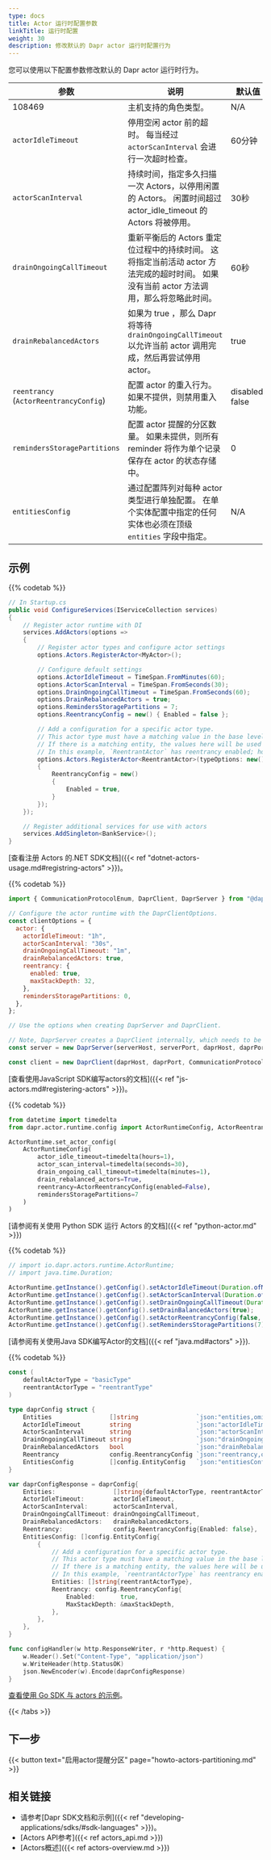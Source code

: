 ```yaml
---
type: docs
title: Actor 运行时配置参数
linkTitle: 运行时配置
weight: 30
description: 修改默认的 Dapr actor 运行时配置行为
---
```


您可以使用以下配置参数修改默认的 Dapr actor 运行时行为。

| 参数                                                        | 说明                                                                                                                     | 默认值             |
| --------------------------------------------------------- | ---------------------------------------------------------------------------------------------------------------------- | --------------- |
| 108469                                                    | 主机支持的角色类型。                                                                                                             | N/A             |
| `actorIdleTimeout`                                        | 停用空闲 actor 前的超时。 每当经过 `actorScanInterval` 会进行一次超时检查。                                                                   | 60分钟            |
| `actorScanInterval`                                       | 持续时间，指定多久扫描一次 Actors，以停用闲置的 Actors。 闲置时间超过 actor_idle_timeout 的 Actors 将被停用。 | 30秒             |
| `drainOngoingCallTimeout`                                 | 重新平衡后的 Actors 重定位过程中的持续时间。 这将指定当前活动 actor 方法完成的超时时间。 如果没有当前 actor 方法调用，那么将忽略此时间。                                       | 60秒             |
| `drainRebalancedActors`                                   | 如果为 true ，那么 Dapr 将等待 `drainOngoingCallTimeout` 以允许当前 actor 调用完成，然后再尝试停用 actor。                                        | true            |
| `reentrancy` (`ActorReentrancyConfig`) | 配置 actor 的重入行为。 如果不提供，则禁用重入功能。                                                                                         | disabled, false |
| `remindersStoragePartitions`                              | 配置 actor 提醒的分区数量。 如果未提供，则所有 reminder 将作为单个记录保存在 actor 的状态存储中。                                                          | 0               |
| `entitiesConfig`                                          | 通过配置阵列对每种 actor 类型进行单独配置。 在单个实体配置中指定的任何实体也必须在顶级 `entities` 字段中指定。                                                      | N/A             |

## 示例



{{% codetab %}}

```csharp
// In Startup.cs
public void ConfigureServices(IServiceCollection services)
{
    // Register actor runtime with DI
    services.AddActors(options =>
    {
        // Register actor types and configure actor settings
        options.Actors.RegisterActor<MyActor>();

        // Configure default settings
        options.ActorIdleTimeout = TimeSpan.FromMinutes(60);
        options.ActorScanInterval = TimeSpan.FromSeconds(30);
        options.DrainOngoingCallTimeout = TimeSpan.FromSeconds(60);
        options.DrainRebalancedActors = true;
        options.RemindersStoragePartitions = 7;
        options.ReentrancyConfig = new() { Enabled = false };

        // Add a configuration for a specific actor type.
        // This actor type must have a matching value in the base level 'entities' field. If it does not, the configuration will be ignored.
        // If there is a matching entity, the values here will be used to overwrite any values specified in the root configuration.
        // In this example, `ReentrantActor` has reentrancy enabled; however, 'MyActor' will not have reentrancy enabled.
        options.Actors.RegisterActor<ReentrantActor>(typeOptions: new()
        {
            ReentrancyConfig = new()
            {
                Enabled = true,
            }
        });
    });

    // Register additional services for use with actors
    services.AddSingleton<BankService>();
}
```

[查看注册 Actors 的.NET SDK文档]({{< ref "dotnet-actors-usage.md#registring-actors" >}})。



{{% codetab %}}

<!--javascript-->

```js
import { CommunicationProtocolEnum, DaprClient, DaprServer } from "@dapr/dapr";

// Configure the actor runtime with the DaprClientOptions.
const clientOptions = {
  actor: {
    actorIdleTimeout: "1h",
    actorScanInterval: "30s",
    drainOngoingCallTimeout: "1m",
    drainRebalancedActors: true,
    reentrancy: {
      enabled: true,
      maxStackDepth: 32,
    },
    remindersStoragePartitions: 0,
  },
};

// Use the options when creating DaprServer and DaprClient.

// Note, DaprServer creates a DaprClient internally, which needs to be configured with clientOptions.
const server = new DaprServer(serverHost, serverPort, daprHost, daprPort, clientOptions);

const client = new DaprClient(daprHost, daprPort, CommunicationProtocolEnum.HTTP, clientOptions);
```

[查看使用JavaScript SDK编写actors的文档]({{< ref "js-actors.md#registering-actors" >}})。



{{% codetab %}}

<!--python-->

```python
from datetime import timedelta
from dapr.actor.runtime.config import ActorRuntimeConfig, ActorReentrancyConfig

ActorRuntime.set_actor_config(
    ActorRuntimeConfig(
        actor_idle_timeout=timedelta(hours=1),
        actor_scan_interval=timedelta(seconds=30),
        drain_ongoing_call_timeout=timedelta(minutes=1),
        drain_rebalanced_actors=True,
        reentrancy=ActorReentrancyConfig(enabled=False),
        remindersStoragePartitions=7
    )
)
```

[请参阅有关使用 Python SDK 运行 Actors 的文档]({{< ref "python-actor.md" >}})



{{% codetab %}}

<!--java-->

```java
// import io.dapr.actors.runtime.ActorRuntime;
// import java.time.Duration;

ActorRuntime.getInstance().getConfig().setActorIdleTimeout(Duration.ofMinutes(60));
ActorRuntime.getInstance().getConfig().setActorScanInterval(Duration.ofSeconds(30));
ActorRuntime.getInstance().getConfig().setDrainOngoingCallTimeout(Duration.ofSeconds(60));
ActorRuntime.getInstance().getConfig().setDrainBalancedActors(true);
ActorRuntime.getInstance().getConfig().setActorReentrancyConfig(false, null);
ActorRuntime.getInstance().getConfig().setRemindersStoragePartitions(7);
```

[请参阅有关使用Java SDK编写Actor的文档]({{< ref "java.md#actors" >}}).



{{% codetab %}}

<!--go-->

```go
const (
    defaultActorType = "basicType"
    reentrantActorType = "reentrantType"
)

type daprConfig struct {
	Entities                []string                `json:"entities,omitempty"`
	ActorIdleTimeout        string                  `json:"actorIdleTimeout,omitempty"`
	ActorScanInterval       string                  `json:"actorScanInterval,omitempty"`
	DrainOngoingCallTimeout string                  `json:"drainOngoingCallTimeout,omitempty"`
	DrainRebalancedActors   bool                    `json:"drainRebalancedActors,omitempty"`
	Reentrancy              config.ReentrancyConfig `json:"reentrancy,omitempty"`
	EntitiesConfig          []config.EntityConfig   `json:"entitiesConfig,omitempty"`
}

var daprConfigResponse = daprConfig{
	Entities:                []string{defaultActorType, reentrantActorType},
	ActorIdleTimeout:        actorIdleTimeout,
	ActorScanInterval:       actorScanInterval,
	DrainOngoingCallTimeout: drainOngoingCallTimeout,
	DrainRebalancedActors:   drainRebalancedActors,
	Reentrancy:              config.ReentrancyConfig{Enabled: false},
	EntitiesConfig: []config.EntityConfig{
		{
            // Add a configuration for a specific actor type.
            // This actor type must have a matching value in the base level 'entities' field. If it does not, the configuration will be ignored.
            // If there is a matching entity, the values here will be used to overwrite any values specified in the root configuration.
            // In this example, `reentrantActorType` has reentrancy enabled; however, 'defaultActorType' will not have reentrancy enabled.
			Entities: []string{reentrantActorType},
			Reentrancy: config.ReentrancyConfig{
				Enabled:       true,
				MaxStackDepth: &maxStackDepth,
			},
		},
	},
}

func configHandler(w http.ResponseWriter, r *http.Request) {
	w.Header().Set("Content-Type", "application/json")
	w.WriteHeader(http.StatusOK)
	json.NewEncoder(w).Encode(daprConfigResponse)
}
```

[查看使用 Go SDK 与 actors 的示例](https://github.com/dapr/go-sdk/tree/main/examples/actor)。



{{< /tabs >}}

## 下一步

{{< button text="启用actor提醒分区" page="howto-actors-partitioning.md" >}}

## 相关链接

- 请参考[Dapr SDK文档和示例]({{< ref "developing-applications/sdks/#sdk-languages" >}})。
- [Actors API参考]({{< ref actors_api.md >}})
- [Actors概述]({{< ref actors-overview\.md >}})
